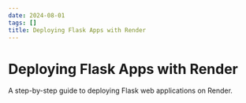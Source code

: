 ```yaml
---
date: 2024-08-01
tags: []
title: Deploying Flask Apps with Render
---
```


# Deploying Flask Apps with Render

A step-by-step guide to deploying Flask web applications on Render.

